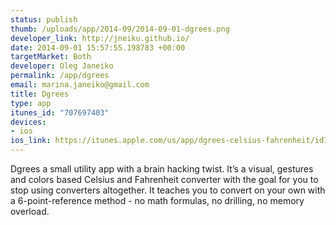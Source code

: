 ```yaml
--- 
status: publish
thumb: /uploads/app/2014-09/2014-09-01-dgrees.png
developer_link: http://jneiku.github.io/
date: 2014-09-01 15:57:55.198783 +00:00
targetMarket: Both
developer: Oleg Janeiko
permalink: /app/dgrees
email: marina.janeiko@gmail.com
title: Dgrees
type: app
itunes_id: "707697403"
devices: 
- ios
ios_link: https://itunes.apple.com/us/app/dgrees-celsius-fahrenheit/id707697403?mt=8
---
```


Dgrees a small utility app with a brain hacking twist. It’s a visual, gestures and colors based Celsius and Fahrenheit converter with the goal for you to stop using converters altogether. It teaches you to convert on your own with a 6-point-reference method - no math formulas, no drilling, no memory overload. 
